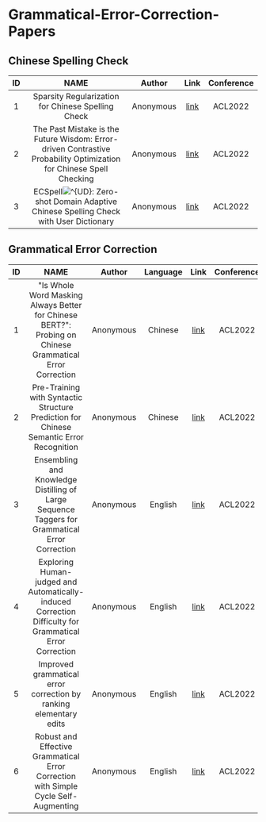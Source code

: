 # Grammatical-Error-Correction-Papers

## Chinese Spelling Check
|ID|NAME|Author|Link|Conference|
|:---:|:---:|:---:|:---:|:---:|
| 1 | Sparsity Regularization for Chinese Spelling Check | Anonymous | [link](https://openreview.net/forum?id=lMQ2TTkQo51) | ACL2022 |
| 2 | The Past Mistake is the Future Wisdom: Error-driven Contrastive Probability Optimization for Chinese Spell Checking  | Anonymous | [link](https://openreview.net/forum?id=DW8WNS97jP5) | ACL2022 |
| 3 | ECSpell<img src="https://latex.codecogs.com/svg.image?^{UD}" title="^{UD}" />: Zero-shot Domain Adaptive Chinese Spelling Check with User Dictionary | Anonymous | [link](https://openreview.net/forum?id=ihDJ14bJXJO) | ACL2022 |

## Grammatical Error Correction
|ID|NAME|Author|Language|Link|Conference|
|:---:|:---:|:---:|:---:|:---:|:---:|
| 1 | "Is Whole Word Masking Always Better for Chinese BERT?": Probing on Chinese Grammatical Error Correction | Anonymous | Chinese | [link](https://openreview.net/forum?id=rZV05s_kWMN) | ACL2022 |
| 2 | Pre-Training with Syntactic Structure Prediction for Chinese Semantic Error Recognition | Anonymous | Chinese | [link](https://openreview.net/forum?id=Qm_Z1UNDPN_) | ACL2022 |
| 3 | Ensembling and Knowledge Distilling of Large Sequence Taggers for Grammatical Error Correction | Anonymous | English | [link](https://openreview.net/forum?id=MxkLIlvZU6E) | ACL2022 |
| 4 | Exploring Human-judged and Automatically-induced Correction Difficulty for Grammatical Error Correction | Anonymous | English | [link](https://openreview.net/forum?id=jO0vmMUrlMB) | ACL2022 |
| 5 | Improved grammatical error correction by ranking elementary edits | Anonymous | English | [link](https://openreview.net/forum?id=bg470UXkLqF) | ACL2022 |
| 6 | Robust and Effective Grammatical Error Correction with Simple Cycle Self-Augmenting | Anonymous | English | [link](https://openreview.net/forum?id=GHB9zPiVfOk) | ACL2022 |

